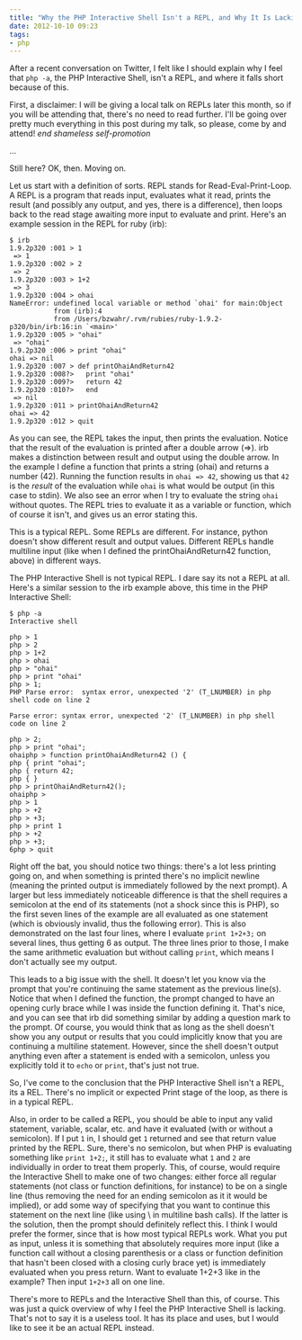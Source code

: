 ```yaml
---
title: "Why the PHP Interactive Shell Isn't a REPL, and Why It Is Lacking"
date: 2012-10-10 09:23
tags: 
- php
---
```

After a recent conversation on Twitter, I felt like I should explain why I feel that `php -a`, the PHP Interactive Shell, isn't a REPL, and where it falls short because of this.
<!--more-->
First, a disclaimer: I will be giving a local talk on REPLs later this month, so if you will be attending that, there's no need to read further. I'll be going over pretty much everything in this post during my talk, so please, come by and attend! *end shameless self-promotion*

...

Still here? OK, then. Moving on.

Let us start with a definition of sorts. REPL stands for Read-Eval-Print-Loop. A REPL is a program that reads input, evaluates what it read, prints the result (and possibly any output, and yes, there is a difference), then loops back to the read stage awaiting more input to evaluate and print. Here's an example session in the REPL for ruby (irb):

```
$ irb
1.9.2p320 :001 > 1
 => 1 
1.9.2p320 :002 > 2
 => 2 
1.9.2p320 :003 > 1+2
 => 3 
1.9.2p320 :004 > ohai
NameError: undefined local variable or method `ohai' for main:Object
           from (irb):4
           from /Users/bzwahr/.rvm/rubies/ruby-1.9.2-p320/bin/irb:16:in `<main>'
1.9.2p320 :005 > "ohai"
 => "ohai" 
1.9.2p320 :006 > print "ohai"
ohai => nil 
1.9.2p320 :007 > def printOhaiAndReturn42
1.9.2p320 :008?>   print "ohai"
1.9.2p320 :009?>   return 42
1.9.2p320 :010?>   end
 => nil 
1.9.2p320 :011 > printOhaiAndReturn42
ohai => 42 
1.9.2p320 :012 > quit
```

As you can see, the REPL takes the input, then prints the evaluation. Notice that the result of the evaluation is printed after a double arrow (=>). irb makes a distinction between result and output using the double arrow. In the example I define a function that prints a string (ohai) and returns a number (42). Running the function results in `ohai => 42`, showing us that `42` is the *result* of the evaluation while `ohai` is what would be output (in this case to stdin). We also see an error when I try to evaluate the string `ohai` without quotes. The REPL tries to evaluate it as a variable or function, which of course it isn't, and gives us an error stating this.

This is a typical REPL. Some REPLs are different. For instance, python doesn't show different result and output values. Different REPLs handle multiline input (like when I defined the printOhaiAndReturn42 function, above) in different ways.

The PHP Interactive Shell is not typical REPL. I dare say its not a REPL at all. Here's a similar session to the irb example above, this time in the PHP Interactive Shell:

```
$ php -a
Interactive shell

php > 1
php > 2
php > 1+2
php > ohai
php > "ohai"
php > print "ohai"
php > 1;
PHP Parse error:  syntax error, unexpected '2' (T_LNUMBER) in php shell code on line 2

Parse error: syntax error, unexpected '2' (T_LNUMBER) in php shell code on line 2

php > 2;
php > print "ohai";
ohaiphp > function printOhaiAndReturn42 () {
php { print "ohai";
php { return 42;
php { }
php > printOhaiAndReturn42();
ohaiphp > 
php > 1
php > +2
php > +3;
php > print 1
php > +2
php > +3;
6php > quit
```

Right off the bat, you should notice two things: there's a lot less printing going on, and when something is printed there's no implicit newline (meaning the printed output is immediately followed by the next prompt). A larger but less immediately noticeable difference is that the shell requires a semicolon at the end of its statements (not a shock since this is PHP), so the first seven lines of the example are all evaluated as one statement (which is obviously invalid, thus the following error). This is also demonstrated on the last four lines, where I evaluate `print 1+2+3;` on several lines, thus getting 6 as output. The three lines prior to those, I make the same arithmetic evaluation but without calling `print`, which means I don't actually see my output.

This leads to a big issue with the shell. It doesn't let you know via the prompt that you're continuing the same statement as the previous line(s). Notice that when I defined the function, the prompt changed to have an opening curly brace while I was inside the function defining it. That's nice, and you can see that irb did something similar by adding a question mark to the prompt. Of course, you would think that as long as the shell doesn't show you any output or results that you could implicitly know that you are continuing a multiline statement. However, since the shell doesn't output anything even after a statement is ended with a semicolon, unless you explicitly told it to `echo` or `print`, that's just not true.

So, I've come to the conclusion that the PHP Interactive Shell isn't a REPL, its a REL. There's no implicit or expected Print stage of the loop, as there is in a typical REPL.

Also, in order to be called a REPL, you should be able to input any valid statement, variable, scalar, etc. and have it evaluated (with or without a semicolon). If I put `1` in, I should get `1` returned and see that return value printed by the REPL. Sure, there's no semicolon, but when PHP is evaluating something like `print 1+2;`, it still has to evaluate what `1` and `2` are individually in order to treat them properly. This, of course, would require the Interactive Shell to make one of two changes: either force all regular statements (not class or function definitions, for instance) to be on a single line (thus removing the need for an ending semicolon as it it would be implied), or add some way of specifying that you want to continue this statement on the next line (like using \ in multiline bash calls). If the latter is the solution, then the prompt should definitely reflect this. I think I would prefer the former, since that is how most typical REPLs work. What you put as input, unless it is something that absolutely requires more input (like a function call without a closing parenthesis or a class or function definition that hasn't been closed with a closing curly brace yet) is immediately evaluated when you press return. Want to evaluate 1+2+3 like in the example? Then input `1+2+3` all on one line.

There's more to REPLs and the Interactive Shell than this, of course. This was just a quick overview of why I feel the PHP Interactive Shell is lacking. That's not to say it is a useless tool. It has its place and uses, but I would like to see it be an actual REPL instead.
